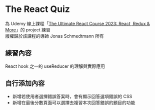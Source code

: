 # The React Quiz

為 Udemy 線上課程「[The Ultimate React Course 2023: React, Redux & More](https://www.udemy.com/course/the-ultimate-react-course/)」的 project 練習  
版權歸於該課程的導師 Jonas Schmedtmann 所有

## 練習內容

React hook 之一的 useReducer 的理解與實際應用

## 自行添加內容

- 新增若使用者選擇錯誤答案時，會有顯示回答選項錯誤的 CSS
- 新增在最後分數頁面可以選擇去複習本次回答錯誤的題目的功能
